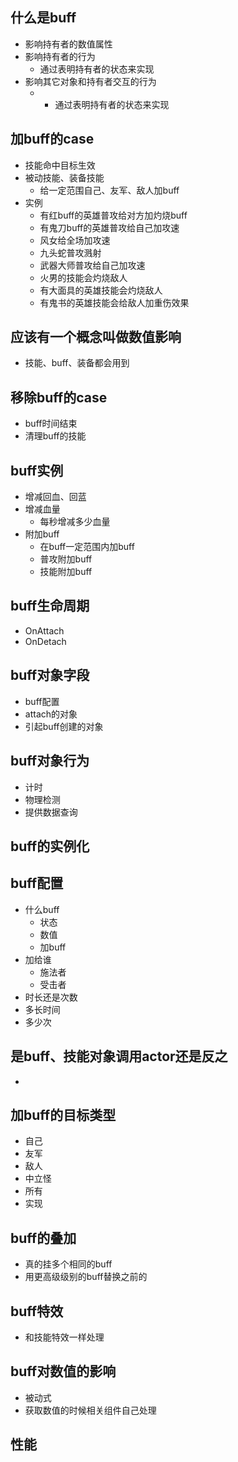 ## 什么是buff
- 影响持有者的数值属性
- 影响持有者的行为
  - 通过表明持有者的状态来实现
- 影响其它对象和持有者交互的行为
  - - 通过表明持有者的状态来实现

## 加buff的case
- 技能命中目标生效
- 被动技能、装备技能
  - 给一定范围自己、友军、敌人加buff
- 实例
  - 有红buff的英雄普攻给对方加灼烧buff
  - 有鬼刀buff的英雄普攻给自己加攻速
  - 风女给全场加攻速
  - 九头蛇普攻溅射
  - 武器大师普攻给自己加攻速
  - 火男的技能会灼烧敌人
  - 有大面具的英雄技能会灼烧敌人
  - 有鬼书的英雄技能会给敌人加重伤效果

## 应该有一个概念叫做数值影响
- 技能、buff、装备都会用到

## 移除buff的case
- buff时间结束
- 清理buff的技能

## buff实例
- 增减回血、回蓝
- 增减血量
  - 每秒增减多少血量
- 附加buff
  - 在buff一定范围内加buff
  - 普攻附加buff
  - 技能附加buff

## buff生命周期
- OnAttach
- OnDetach

## buff对象字段
- buff配置
- attach的对象
- 引起buff创建的对象

## buff对象行为
- 计时
- 物理检测
- 提供数据查询

## buff的实例化

## buff配置
- 什么buff
  - 状态
  - 数值
  - 加buff
- 加给谁
  - 施法者
  - 受击者
- 时长还是次数
- 多长时间
- 多少次

## 是buff、技能对象调用actor还是反之
- 

## 加buff的目标类型
- 自己
- 友军
- 敌人
- 中立怪
- 所有
- 实现

## buff的叠加
- 真的挂多个相同的buff
- 用更高级级别的buff替换之前的

## buff特效
- 和技能特效一样处理

## buff对数值的影响
- 被动式
- 获取数值的时候相关组件自己处理

## 性能